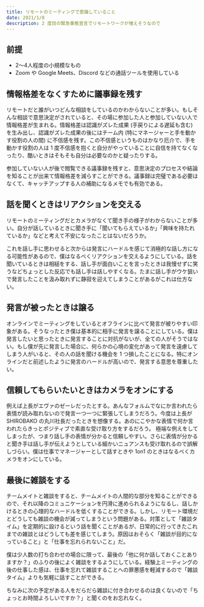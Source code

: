 ```yaml
---
title: リモートのミーティングで意識していること
date: 2021/1/8
description: 2 度目の緊急事態宣言でリモートワークが増えそうなので
---
```


## 前提

- 2〜4人程度の小規模なもの
- Zoom や Google Meets、Discord などの通話ツールを使用している

## 情報格差をなくすために議事録を残す

リモートだと誰がいつどんな相談をしているのかわからないことが多い。もしそんな相談で意思決定がされていると、その場に参加した人と参加していない人で情報格差が生まれる。情報格差は認識がズレた成果 (手戻りによる遅延も含む) を生み出し、認識がズレた成果の後にはチーム内 (特にマネージャーと手を動かす役割の人の間) に不信感を残す。この不信感というものはかなり厄介で、手を動かす役割の人は 1 度不信感を抱くと自分がやっていることに自信を持てなくなったり、酷いときはそもそも自分は必要なのかと疑ったりする。

参加していない人が後で閲覧できる議事録を残すと、意思決定のプロセスや結論を知ることが出来て情報格差を減らすことができる。議事録は完璧である必要はなくて、キャッチアップする人の補助になるメモでも有効である。

## 話を聞くときはリアクションを交える

リモートのミーティングだとカメラがなくて聞き手の様子がわからないことが多い。自分が話しているときに聞き手に「聞いてもらえているか」「興味を持たれているか」などと考えて不安になったことはないだろうか。

これを話し手に思わせると次からは発言にハードルを感じて消極的な話し方になる可能性があるので、僕はなるべくリアクションを交えるようにしている。話を聞いているときは相槌をする、話し手が面白いことを言ったときは我慢せずに笑うなどちょっとした反応でも話し手は話しやすくなる。たまに話し手がウケ狙いで発言したことを汲み取れずに静寂を迎えてしまうことがあるがこれは仕方ない。

## 発言が被ったときは譲る

オンラインでミーティングをしているとオフラインに比べて発言が被りやすい印象がある。そうなったとき僕は基本的に相手に発言を譲ることにしている。僕は発言したいと思ったときに発言することに対抗がないが、全ての人がそうではない。もし僕が先に発言した場合に、何らかの心境の変化があって発言を遠慮してしまう人がいると、その人の話を聞ける機会を 1 つ損したことになる。特にオンラインだと前述したように発言のハードルが高いので、発言する意思を尊重したい。

## 信頼してもらいたいときはカメラをオンにする

例えば上長がエヴァのゼーレだったとする。あんなフォルムでなにか言われたら表情が読み取れないので発言一つ一つに緊張してしまうだろう。今度は上長が SHIROBAKO の丸川社長だったときを想像する。あのにこやかな表情で何か言われたらきっとポジティブで素直な受け取り方をするだろう。
極端な例えをしてしまったが、つまり話し手の表情が分かると信頼しやすい。さらに表情が分かると聞き手は話し手が伝えようとしている細かいニュアンスも受け取れるので誤解しづらい。僕は仕事でマネージャーとして話すときや 1on1 のときはなるべくカメラをオンにしている。

## 最後に雑談をする

チームメイトと雑談をすると、チームメイトの人間的な部分を知ることができるので、それ以降のコミュニケーションを円滑に進められるようになるし、話しかけるときの心理的なハードルを低くすることができる。しかし、リモート環境だとどうしても雑談の機会が減ってしまうという問題がある。対策として「雑談タイム」を定期的に設けるという話を聞くことがあるが、日常的に行ってきたこれまでの雑談とはどうしても差を感じてしまう。原因はおそらく「雑談が目的になっていること」と「仕事を忘れられないこと」だ。

僕は少人数の打ち合わせの場合に限って、最後の「他に何か話しておくことありますか？」のふりの後によく雑談をするようにしている。経験上ミーティングの後の仕事した感は、仕事を忘れて雑談することへの罪悪感を軽減するので「雑談タイム」よりも気軽に話すことができる。

ちなみに次の予定がある人をだらだら雑談に付き合わせるのは良くないので「ちょっとお時間よろしいですか？」と聞くのをお忘れなく。
